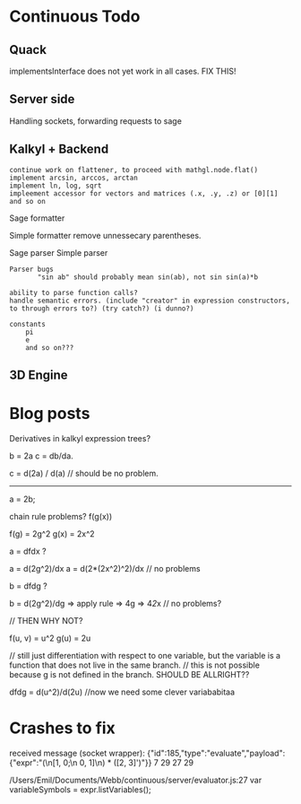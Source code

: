 Continuous Todo
===============

Quack
-----
implementsInterface does not yet work in all cases. FIX THIS!


Server side
-----------
Handling sockets, forwarding requests to sage


Kalkyl + Backend
----------------
    
    continue work on flattener, to proceed with mathgl.node.flat()
    implement arcsin, arccos, arctan
    implement ln, log, sqrt    
    impleement accessor for vectors and matrices (.x, .y, .z) or [0][1] and so on



Sage formatter
     
Simple formatter
     remove unnessecary parentheses.
 

Sage parser
Simple parser

    Parser bugs
           "sin ab" should probably mean sin(ab), not sin sin(a)*b
           
    ability to parse function calls?
    handle semantic errors. (include "creator" in expression constructors, to through errors to?) (try catch?) (i dunno?)

    constants
        pi  
        e
        and so on???
     

3D Engine
---------




Blog posts
==========





Derivatives in kalkyl expression trees?

b = 2a
c = db/da.

c = d(2a) / d(a) // should be no problem.

---------

a = 2b;

chain rule problems?
f(g(x))


f(g) = 2g^2
g(x) = 2x^2

a = dfdx ?


a = d(2g^2)/dx
a = d(2*(2x^2)^2)/dx // no problems

b = dfdg ?

b = d(2g^2)/dg => apply rule => 4g => 4*2*x // no problems?


// THEN WHY NOT?


f(u, v) = u^2
g(u) = 2u

// still just differentiation with respect to one variable, but the variable is a function that does not live in the same branch.
// this is not possible because g is not defined in the branch. SHOULD BE ALLRIGHT??

dfdg = d(u^2)/d(2u) //now we need some clever variababitaa








Crashes to fix
==============
received message (socket wrapper): 
	{"id":185,"type":"evaluate","payload":{"expr":"(\n[1, 0;\n 0, 1]\n) * ([2, 3]')"}}
7 29
27 29

/Users/Emil/Documents/Webb/continuous/server/evaluator.js:27
            var variableSymbols = expr.listVariables();